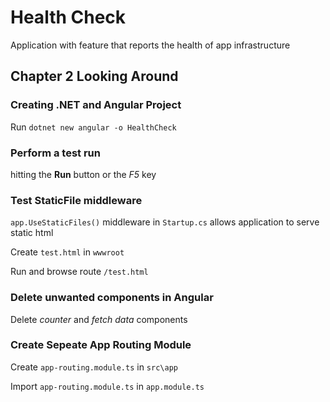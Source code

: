 # Health Check

Application with feature that reports the health of app infrastructure

## Chapter 2 Looking Around

### Creating .NET and Angular Project

Run `dotnet new angular -o HealthCheck`

### Perform a test run

hitting the **Run** button or the *F5* key

### Test StaticFile middleware

`app.UseStaticFiles()` middleware in `Startup.cs` allows application to serve static html

Create `test.html` in `wwwroot`

Run and browse route `/test.html`

### Delete unwanted components in Angular

Delete *counter* and *fetch data* components

### Create Sepeate App Routing Module

Create `app-routing.module.ts` in `src\app`

Import `app-routing.module.ts` in `app.module.ts`